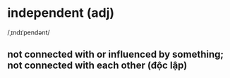 # independent (adj)

/ˌɪndɪˈpendənt/

## not connected with or influenced by something; not connected with each other (độc lập)